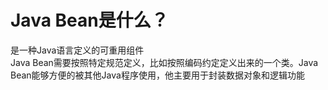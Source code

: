 # Java Bean是什么？
是一种Java语言定义的可重用组件  
Java Bean需要按照特定规范定义，比如按照编码约定定义出来的一个类。Java Bean能够方便的被其他Java程序使用，他主要用于封装数据对象和逻辑功能
